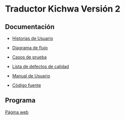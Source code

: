 # Traductor Kichwa Versión 2

## Documentación

- [Historias de Usuario](https://github.com/SLeonCamacho/CalidadCodeFusion/blob/8ee29fd0da72f0ebdbe540a09dbb19c5453006ea/Proyecto-Traductor-Kichwa-Version-2/Documentaci%C3%B3n/Historias%20de%20Usuario.md) 

- [Diagrama de flujo](https://github.com/SLeonCamacho/CalidadCodeFusion/blob/8ee29fd0da72f0ebdbe540a09dbb19c5453006ea/Proyecto-Traductor-Kichwa-Version-2/Documentaci%C3%B3n/Diagrama%20de%20flujo/Diagrama%20de%20flujo.md) 

- [Casos de prueba](https://github.com/SLeonCamacho/CalidadCodeFusion/blob/8ee29fd0da72f0ebdbe540a09dbb19c5453006ea/Proyecto-Traductor-Kichwa-Version-2/Documentaci%C3%B3n/Casos%20de%20Prueba%20v2.0.md)  

- [Lista de defectos de calidad](https://github.com/SLeonCamacho/CalidadCodeFusion/blob/8ee29fd0da72f0ebdbe540a09dbb19c5453006ea/Proyecto-Traductor-Kichwa-Version-2/Documentaci%C3%B3n/Lista%20defectos%20de%20calidad%20v2.0.md) 

- [Manual de Usuario](https://github.com/SLeonCamacho/CalidadCodeFusion/blob/8ee29fd0da72f0ebdbe540a09dbb19c5453006ea/Proyecto-Traductor-Kichwa-Version-2/Documentaci%C3%B3n/Manual%20de%20Usuario/Manual%20de%20Usuario.md) 

- [Código fuente](https://github.com/SLeonCamacho/CalidadCodeFusion/tree/8ee29fd0da72f0ebdbe540a09dbb19c5453006ea/Proyecto-Traductor-Kichwa-Version-2/C%C3%B3digo/TraductorNumeroKichwa%20v2.0%20(revisado)) 

## Programa
[Página web](https://sleoncamacho.github.io/CalidadCodeFusion/Proyecto-Traductor-Kichwa-Version-2/Código/TraductorNumeroKichwa%20v2.0%20(revisado)/index.html)
